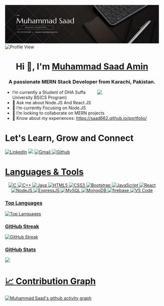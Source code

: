 <div class="cover-container">
      <img src="About_Saad_Cover.jpg" alt="Cover">
</div>

<img src="https://komarev.com/ghpvc/?username=saad662" alt="Profile View">
  <div class="profile-card">
        <h1 align="center" >Hi 👋, I'm <a href="https://www.linkedin.com/in/saadamin662/" target="_blank">Muhammad Saad Amin</a> </h1>
    <h3 align="center">A passionate MERN Stack Developer from Karachi, Pakistan.</h3>
        <img width="40%" align="right" src="https://user-images.githubusercontent.com/52650290/194537501-d7d77a8f-1f6f-4e95-a6ee-b2d1439dd729.gif" >
      <ul>
        <li>I’m currently a Student of DHA Suffa University BS(CS Program)</li>
        <li>💬 Ask me about Node.JS And React.JS</li>
        <li>🌱 I’m currently Focusing on Node.JS</li>
        <li>👯 I’m looking to collaborate on MERN projects</li>
        <li>📄 Know about my experiences:
              <a href="https://saad662.github.io/portfolio/">https://saad662.github.io/portfolio/</a>
        </li>
      </ul>
        <div>
 <h1>Let's Learn, Grow and Connect</h1>
<a  href="https://www.linkedin.com/in/saadamin662/" target="_blank"><img alt="LinkedIn" src="https://img.shields.io/badge/linkedin%20-%230077B5.svg?&style=for-the-badge&logo=linkedin&logoColor=white" /></a>
<a href="https://twitter.com/iamsaad666" target="_blank"><img src="https://img.shields.io/badge/twitter-%2300acee.svg?&style=for-the-badge&logo=twitter&logoColor=white&alt=twitter" /></a>
<a href="mailto:saadamin662@gmail.com"><img  alt="Gmail" src="https://img.shields.io/badge/Gmail-D14836?style=for-the-badge&logo=gmail&logoColor=white" />
<a  href="https://github.com/saad662"><img alt=" Github" src="https://img.shields.io/badge/github-%23121011.svg?style=for-the-badge&logo=github&logoColor=white">
</div>


# Languages & Tools

<p align="center"> 
<img alt="C" src="https://img.shields.io/badge/c-%2300599C.svg?&style=for-the-badge&logo=c&logoColor=white" />
<img alt="C++" src="https://img.shields.io/badge/c++-%2300599C.svg?&style=for-the-badge&logo=c%2B%2B&ogoColor=white" />
 <img alt="Java" src="https://img.shields.io/badge/java-%23ED8B00.svg?&style=for-the-badge&logo=java&logoColor=white" />
<img alt="HTML5" src="https://img.shields.io/badge/html5-%23E34F26.svg?&style=for-the-badge&logo=html5&logoColor=white" />
 <img alt="CSS3" src="https://img.shields.io/badge/css3-%231572B6.svg?&style=for-the-badge&logo=css3&logoColor=white" />
 <img alt="Bootstrap" src="https://img.shields.io/badge/bootstrap-%23563D7C.svg?style=for-the-badge&logo=bootstrap&logoColor=white" />
 <img alt="JavaScript" src="https://img.shields.io/badge/javascript-%23323330.svg?&style=for-the-badge&logo=javascript&logoColor=%23F7DF1E" />
 <img alt="React" src="https://img.shields.io/badge/react-%2320232a.svg?style=for-the-badge&logo=react&logoColor=%2361DAFB" />
 <img alt="NodeJS" src="https://img.shields.io/badge/node.js-6DA55F?style=for-the-badge&logo=node.js&logoColor=white" />
 <img alt="ExpressJS" src="https://img.shields.io/badge/express.js-6DA55F?style=for-the-badge&logo=express&logoColor=white" />
 <img alt="MySQL" src="https://img.shields.io/badge/MySQL-00000F?style=for-the-badge&logo=mysql&logoColor=white" />
 <img alt="MongoDB" src="https://img.shields.io/badge/MongoDB-00000F?style=for-the-badge&logo=mongodb&logoColor=white" />
 <img alt="firebase" src="https://img.shields.io/badge/firebase-ffca28?style=for-the-badge&logo=firebase&logoColor=black" />
 <img alt="VS Code" src="https://img.shields.io/badge/Visual_Studio_Code-0078D4?style=for-the-badge&logo=visual%20studio%20code&logoColor=white" />
</p>
      
<div class="repo-card">
    <h3>Top Languages</h3>
    <img src="https://github-readme-stats.vercel.app/api/top-langs/?username=saad662&layout=donut" alt="Top Languages">
  </div>

<div class="repo-card">
    <h3>GitHub Streak</h3>
    <img src="https://streak-stats.demolab.com?user=saad662" alt="GitHub Streak">
</div>

<h3>GitHub Stats</h3>
<picture>
<source
  srcset="https://github-readme-stats.vercel.app/api?username=saad662&show_icons=true&theme=dark"
  media="(prefers-color-scheme: light)"
/>
<source
  srcset="https://github-readme-stats.vercel.app/api?username=saad662&show_icons=true"
  media="(prefers-color-scheme: light), (prefers-color-scheme: no-preference)"
/>
<img src="https://github-readme-stats.vercel.app/api?username=saad662&show_icons=true" />
</picture>

# 📈 Contribution Graph  
[![Muhammad Saad's github activity graph](https://github-readme-activity-graph.vercel.app/graph?username=saad662&theme=react)](https://github.com/ashutosh00710/github-readme-activity-graph)
 

